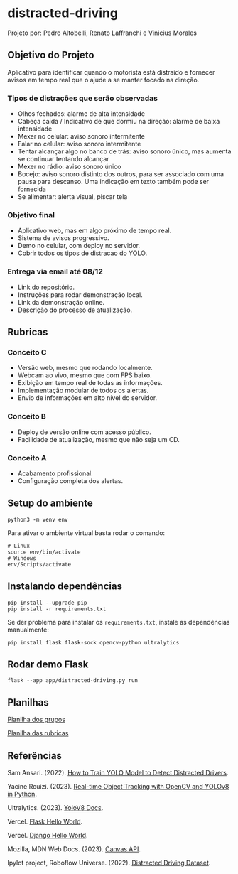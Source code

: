 # distracted-driving

Projeto por: Pedro Altobelli, Renato Laffranchi e Vinicius Morales

## Objetivo do Projeto

Aplicativo para identificar quando o motorista está distraído e fornecer avisos em tempo real que o ajude a se manter focado na direção.

### Tipos de distrações que serão observadas

- Olhos fechados: alarme de alta intensidade
- Cabeça caída / Indicativo de que dormiu na direção: alarme de baixa intensidade 
- Mexer no celular: aviso sonoro intermitente
- Falar no celular: aviso sonoro intermitente
- Tentar alcançar algo no banco de trás: aviso sonoro único, mas aumenta se continuar tentando alcançar
- Mexer no rádio: aviso sonoro único
- Bocejo: aviso sonoro distinto dos outros, para ser associado com uma pausa para descanso. Uma indicação em texto também pode ser fornecida
- Se alimentar: alerta visual, piscar tela

### Objetivo final

- Aplicativo web, mas em algo próximo de tempo real.
- Sistema de avisos progressivo.
- Demo no celular, com deploy no servidor.
- Cobrir todos os tipos de distracao do YOLO.

### Entrega via email até 08/12

- Link do repositório.
- Instruções para rodar demonstração local.
- Link da demonstração online.
- Descrição do processo de atualização.

## Rubricas

### Conceito C

- Versão web, mesmo que rodando localmente.
- Webcam ao vivo, mesmo que com FPS baixo.
- Exibição em tempo real de todas as informações.
- Implementação modular de todos os alertas.
- Envio de informações em alto nível do servidor.

### Conceito B

- Deploy de versão online com acesso público.
- Facilidade de atualização, mesmo que não seja um CD.

### Conceito A

- Acabamento profissional.
- Configuração completa dos alertas.

## Setup do ambiente

    python3 -m venv env

Para ativar o ambiente virtual basta rodar o comando:

    # Linux
    source env/bin/activate
    # Windows
    env/Scripts/activate

## Instalando dependências

    pip install --upgrade pip
    pip install -r requirements.txt

Se der problema para instalar os `requirements.txt`, instale as dependências manualmente:

    pip install flask flask-sock opencv-python ultralytics


## Rodar demo Flask

    flask --app app/distracted-driving.py run

## Planilhas 

[Planilha dos grupos](https://docs.google.com/spreadsheets/d/1881UvEfp4QGNdXIWUzFsebN4hCH7xh6pZpvL-mi7xM4/edit#gid=0)

[Planilha das rubricas](https://docs.google.com/spreadsheets/d/1-sJTng3EHL6j4yCbi8HgM0QcyZhv86lO3-wTwadBPj4/edit#gid=0)

## Referências

Sam Ansari. (2022). [How to Train YOLO Model to Detect Distracted Drivers](https://ansarisam.medium.com/how-to-train-yolo-v5-model-to-detect-distracted-drivers-ac62b2d44a27).

Yacine Rouizi. (2023). [Real-time Object Tracking with OpenCV and YOLOv8 in Python](https://thepythoncode.com/article/real-time-object-tracking-with-yolov8-opencv).

Ultralytics. (2023). [YoloV8 Docs](https://docs.ultralytics.com/).

Vercel. [Flask Hello World](https://vercel.com/templates/python/flask-hello-world).

Vercel. [Django Hello World](https://vercel.com/templates/python/django-hello-world).

Mozilla, MDN Web Docs. (2023). [Canvas API](https://developer.mozilla.org/en-US/docs/Web/API/Canvas_API).

Ipylot project, Roboflow Universe. (2022). [Distracted Driving Dataset](https://universe.roboflow.com/ipylot-project/distracted-driving-v2wk5).
